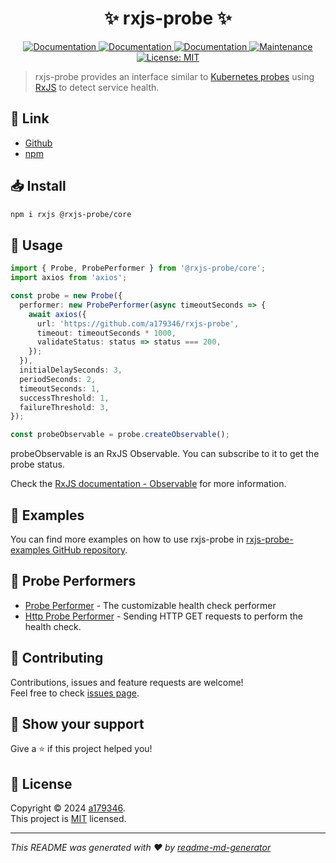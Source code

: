<div align="center">
<h1 align="center"> ✨ rxjs-probe ✨</h1>

<p>
  <a href="https://github.com/a179346/rxjs-probe/actions/workflows/npm-publish.yml" target="_blank">
    <img alt="Documentation" src="https://github.com/a179346/rxjs-probe/actions/workflows/npm-publish.yml/badge.svg" />
  </a>
  <a href="https://www.npmjs.com/package/@rxjs-probe/core" target="_blank">
    <img alt="Documentation" src="https://img.shields.io/npm/v/@rxjs-probe/core?maxAge=3600)" />
  </a>
  <a href="https://github.com/a179346/rxjs-probe#readme" target="_blank">
    <img alt="Documentation" src="https://img.shields.io/badge/documentation-yes-brightgreen.svg" />
  </a>
  <a href="https://github.com/a179346/rxjs-probe/graphs/commit-activity" target="_blank">
    <img alt="Maintenance" src="https://img.shields.io/badge/Maintained%3F-yes-green.svg" />
  </a>
  <a href="https://github.com/a179346/rxjs-probe/blob/main/LICENSE" target="_blank">
    <img alt="License: MIT" src="https://img.shields.io/github/license/a179346/rxjs-probe" />
  </a>
</p>
</div>

> rxjs-probe provides an interface similar to [Kubernetes probes](https://kubernetes.io/docs/tasks/configure-pod-container/configure-liveness-readiness-startup-probes/) using [RxJS](https://rxjs.dev/) to detect service health.

## 🔗 Link

- [Github](https://github.com/a179346/rxjs-probe)
- [npm](https://www.npmjs.com/package/@rxjs-probe/core)

## 📥 Install

```sh
npm i rxjs @rxjs-probe/core
```

## 🔑 Usage

```ts
import { Probe, ProbePerformer } from '@rxjs-probe/core';
import axios from 'axios';

const probe = new Probe({
  performer: new ProbePerformer(async timeoutSeconds => {
    await axios({
      url: 'https://github.com/a179346/rxjs-probe',
      timeout: timeoutSeconds * 1000,
      validateStatus: status => status === 200,
    });
  }),
  initialDelaySeconds: 3,
  periodSeconds: 2,
  timeoutSeconds: 1,
  successThreshold: 1,
  failureThreshold: 3,
});

const probeObservable = probe.createObservable();
```

probeObservable is an RxJS Observable. You can subscribe to it to get the probe status.

Check the [RxJS documentation - Observable](https://rxjs.dev/guide/observable) for more information.

## 📖 Examples

You can find more examples on how to use rxjs-probe in [rxjs-probe-examples GitHub repository](https://github.com/a179346/rxjs-probe-examples).

## 🔎 Probe Performers

- [Probe Performer](https://github.com/a179346/rxjs-probe-examples/tree/main?tab=readme-ov-file#-custom-probe-performer) - The customizable health check performer
- [Http Probe Performer](https://github.com/a179346/rxjs-probe/tree/main/packages/http-probe-performer#readme) - Sending HTTP GET requests to perform the health check.

## 🤝 Contributing

Contributions, issues and feature requests are welcome!<br />Feel free to check [issues page](https://github.com/a179346/rxjs-probe/issues).

## 🌟 Show your support

Give a ⭐️ if this project helped you!

## 📝 License

Copyright © 2024 [a179346](https://github.com/a179346).<br />
This project is [MIT](https://github.com/a179346/rxjs-probe/blob/main/LICENSE) licensed.

---

_This README was generated with ❤️ by [readme-md-generator](https://github.com/kefranabg/readme-md-generator)_
